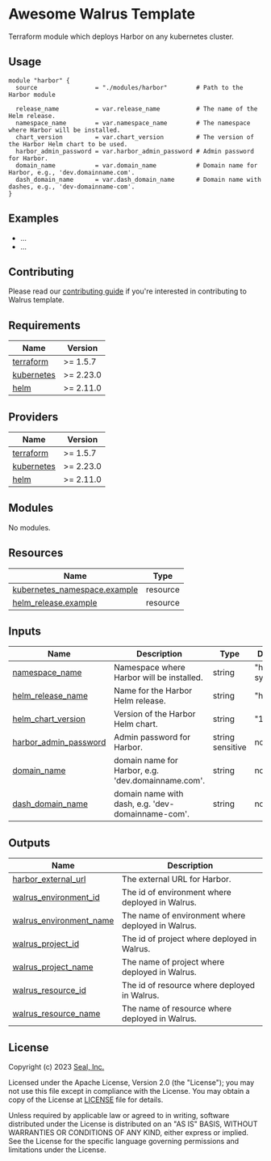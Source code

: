 # Awesome Walrus Template

Terraform module which deploys Harbor on any kubernetes cluster.

## Usage

```hcl
module "harbor" {
  source                = "./modules/harbor"        # Path to the Harbor module

  release_name          = var.release_name          # The name of the Helm release.
  namespace_name        = var.namespace_name        # The namespace where Harbor will be installed.
  chart_version         = var.chart_version         # The version of the Harbor Helm chart to be used.
  harbor_admin_password = var.harbor_admin_password # Admin password for Harbor.
  domain_name           = var.domain_name           # Domain name for Harbor, e.g., 'dev.domainname.com'.
  dash_domain_name      = var.dash_domain_name      # Domain name with dashes, e.g., 'dev-domainname-com'.
}
```

## Examples

- ...
- ...

## Contributing
 
Please read our [contributing guide](./docs/CONTRIBUTING.md) if you're interested in contributing to Walrus template.

<!-- BEGIN_TF_DOCS -->
## Requirements

| Name | Version |
|------|---------|
| <a name="requirement_terraform"></a> [terraform](#requirement\_terraform) | >= 1.5.7 |
| <a name="requirement_kubernetes"></a> [kubernetes](#requirement\_kubernetes) | >= 2.23.0 |
| <a name="requirement_helm"></a> [helm](#requirement\_helm) | >= 2.11.0 |

## Providers

| Name | Version |
|------|---------|
| <a name="provider_terraform"></a> [terraform](#provider\_terraform) | >= 1.5.7 |
| <a name="provider_kubernetes"></a> [kubernetes](#provider\_kubernetes) | >= 2.23.0 |
| <a name="provider_helm"></a> [helm](#provider\_helm) | >= 2.11.0 |

## Modules

No modules.

## Resources

| Name | Type |
|------|------|
| [kubernetes_namespace.example](https://registry.terraform.io/providers/hashicorp/kubernetes/latest/docs/resources/namespace) | resource |
| [helm_release.example](https://registry.terraform.io/providers/hashicorp/helm/latest/docs/resources/release) | resource |

## Inputs

| Name | Description | Type | Default | Required |
|------|-------------|------|---------|:--------:|
| <a name="input_namespace_name"></a> [namespace_name](#input_namespace_name) | Namespace where Harbor will be installed. | string | "harbor-system" | no |
| <a name="input_helm_release_name"></a> [helm_release_name](#input_helm_release_name) | Name for the Harbor Helm release. | string | "harbor" | no |
| <a name="input_helm_chart_version"></a> [helm_chart_version](#input_helm_chart_version) | Version of the Harbor Helm chart. | string | "1.15.0" | no |
| <a name="input_harbor_admin_password"></a> [harbor_admin_password](#input_harbor_admin_password) | Admin password for Harbor. | string sensitive | no | yes |
| <a name="input_domain_name"></a> [domain_name](#input_helm_domain_name) | domain name for Harbor, e.g. 'dev.domainname.com'. | string | no | yes |
| <a name="input_dash_domain_name"></a> [dash_domain_name](#input_dash_domain_name) | domain name with dash, e.g. 'dev-domainname-com'. | string | no | yes |

## Outputs

| Name | Description |
|------|-------------|
| <a name="output_harbor_external_url"></a> [harbor\_external\_url](#output\_harbor\_external\_url) | The external URL for Harbor. |
| <a name="output_walrus_environment_id"></a> [walrus\_environment\_id](#output\_walrus\_environment\_id) | The id of environment where deployed in Walrus. |
| <a name="output_walrus_environment_name"></a> [walrus\_environment\_name](#output\_walrus\_environment\_name) | The name of environment where deployed in Walrus. |
| <a name="output_walrus_project_id"></a> [walrus\_project\_id](#output\_walrus\_project\_id) | The id of project where deployed in Walrus. |
| <a name="output_walrus_project_name"></a> [walrus\_project\_name](#output\_walrus\_project\_name) | The name of project where deployed in Walrus. |
| <a name="output_walrus_resource_id"></a> [walrus\_resource\_id](#output\_walrus\_resource\_id) | The id of resource where deployed in Walrus. |
| <a name="output_walrus_resource_name"></a> [walrus\_resource\_name](#output\_walrus\_resource\_name) | The name of resource where deployed in Walrus. |
<!-- END_TF_DOCS -->

## License

Copyright (c) 2023 [Seal, Inc.](https://seal.io)

Licensed under the Apache License, Version 2.0 (the "License");
you may not use this file except in compliance with the License.
You may obtain a copy of the License at [LICENSE](./LICENSE) file for details.

Unless required by applicable law or agreed to in writing, software
distributed under the License is distributed on an "AS IS" BASIS,
WITHOUT WARRANTIES OR CONDITIONS OF ANY KIND, either express or implied.
See the License for the specific language governing permissions and
limitations under the License.

